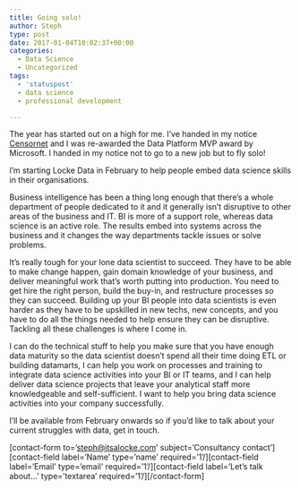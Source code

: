 ```yaml
---
title: Going solo!
author: Steph
type: post
date: 2017-01-04T10:02:37+00:00
categories:
  - Data Science
  - Uncategorized
tags:
  - 'statuspost'
  - data science
  - professional development

---
```

The year has started out on a high for me. I&#8217;ve handed in my notice [Censornet][1] and I was re-awarded the Data Platform MVP award by Microsoft. I handed in my notice not to go to a new job but to fly solo!

I&#8217;m starting Locke Data in February to help people embed data science skills in their organisations.

Business intelligence has been a thing long enough that there&#8217;s a whole department of people dedicated to it and it generally isn&#8217;t disruptive to other areas of the business and IT. BI is more of a support role, whereas data science is an active role. The results embed into systems across the business and it changes the way departments tackle issues or solve problems.

It&#8217;s really tough for your lone data scientist to succeed. They have to be able to make change happen, gain domain knowledge of your business, and deliver meaningful work that&#8217;s worth putting into production. You need to get hire the right person, build the buy-in, and restructure processes so they can succeed. Building up your BI people into data scientists is even harder as they have to be upskilled in new techs, new concepts, and you have to do all the things needed to help ensure they can be disruptive. Tackling all these challenges is where I come in.

I can do the technical stuff to help you make sure that you have enough data maturity so the data scientist doesn&#8217;t spend all their time doing ETL or building datamarts, I can help you work on processes and training to integrate data science activities into your BI or IT teams, and I can help deliver data science projects that leave your analytical staff more knowledgeable and self-sufficient. I want to help you bring data science activities into your company successfully.

I&#8217;ll be available from February onwards so if you&#8217;d like to talk about your current struggles with data, get in touch.

\[contact-form to=&#8217;steph@itsalocke.com&#8217; subject=&#8217;Consultancy contact&#8217;\]\[contact-field label=&#8217;Name&#8217; type=&#8217;name&#8217; required=&#8217;1&#8217;/\]\[contact-field label=&#8217;Email&#8217; type=&#8217;email&#8217; required=&#8217;1&#8217;/\]\[contact-field label=&#8217;Let&#8217;s talk about&#8230;&#8217; type=&#8217;textarea&#8217; required=&#8217;1&#8217;/\][/contact-form]

 [1]: https://www.censornet.com/
